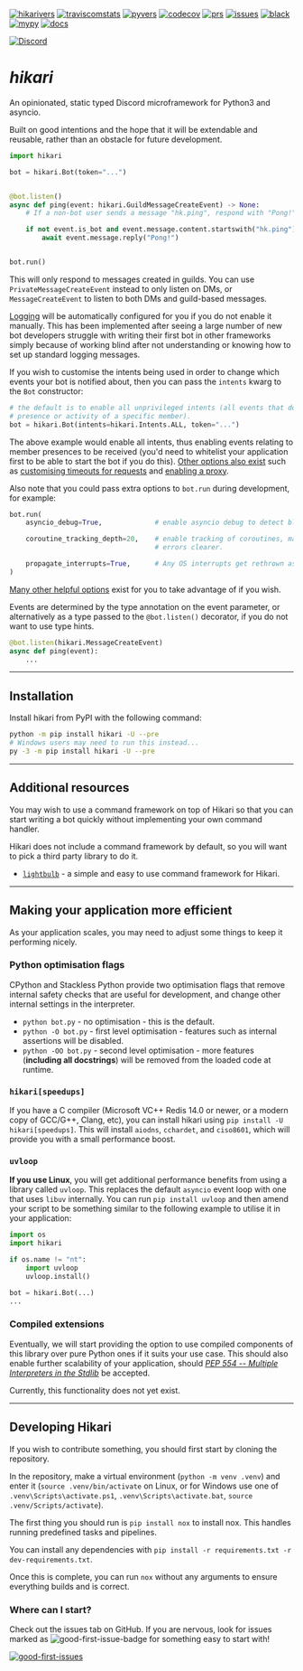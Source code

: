 [![hikarivers](https://img.shields.io/pypi/v/hikari)](https://pypi.org/project/hikari)
[![traviscomstats](https://travis-ci.com/nekokatt/hikari.svg?branch=master)](https://travis-ci.com/nekokatt/hikari)
[![pyvers](https://img.shields.io/pypi/pyversions/hikari)](https://pypi.org/project/hikari)
[![codecov](https://img.shields.io/codecov/c/github/nekokatt/hikari)](https://codecov.io/gh/nekokatt/hikari)
[![prs](https://img.shields.io/github/issues-pr/nekokatt/hikari)](https://github.com/nekokatt/hikari/pulls)
[![issues](https://img.shields.io/github/issues-raw/nekokatt/hikari)](https://github.com/nekokatt/hikari/issues)
[![black](https://img.shields.io/badge/code%20style-black-000000.svg)](https://pypi.org/project/black/)
[![mypy](http://www.mypy-lang.org/static/mypy_badge.svg)](https://pypi.org/project/mypy/)
[![docs](https://img.shields.io/badge/documentation-up-00FF00.svg)](https://nekokatt.github.io/hikari/hikari)

[![Discord](https://discord.com/api/guilds/574921006817476608/widget.png?style=banner2)](https://discord.gg/Jx4cNGG)

# _hikari_

An opinionated, static typed Discord microframework for Python3 and asyncio.

Built on good intentions and the hope that it will be extendable and reusable,
rather than an obstacle for future development.

```py
import hikari

bot = hikari.Bot(token="...")


@bot.listen()
async def ping(event: hikari.GuildMessageCreateEvent) -> None:
    # If a non-bot user sends a message "hk.ping", respond with "Pong!"

    if not event.is_bot and event.message.content.startswith("hk.ping"):
        await event.message.reply("Pong!")


bot.run()
```

This will only respond to messages created in guilds. You can use `PrivateMessageCreateEvent`
instead to only listen on DMs, or `MessageCreateEvent` to listen to both DMs and guild-based
messages.

[Logging](https://docs.python.org/3/library/logging.html) will be automatically configured
for you if you do not enable it manually. This has been implemented after seeing a large
number of new bot developers struggle with writing their first bot in other frameworks
simply because of working blind after not understanding or knowing how to set up standard
logging messages.

If you wish to customise the intents being used in order to change which events your bot
is notified about, then you can pass the `intents` kwarg to the `Bot` constructor:

```py
# the default is to enable all unprivileged intents (all events that do not target the
# presence or activity of a specific member).
bot = hikari.Bot(intents=hikari.Intents.ALL, token="...")
```

The above example would enable all intents, thus enabling events relating to member presences
to be received (you'd need to whitelist your application first to be able to start the bot
if you do this). [Other options also exist](https://nekokatt.github.io/hikari/hikari/impl/bot.html#hikari.impl.bot.BotApp)
such as [customising timeouts for requests](https://nekokatt.github.io/hikari/hikari/config.html#hikari.config.HTTPSettings.timeouts)
and [enabling a proxy](https://nekokatt.github.io/hikari/hikari/config.html#hikari.config.ProxySettings).

Also note that you could pass extra options to `bot.run` during development, for example:

```py
bot.run(
    asyncio_debug=True,             # enable asyncio debug to detect blocking and slow code.

    coroutine_tracking_depth=20,    # enable tracking of coroutines, makes some asyncio
                                    # errors clearer.

    propagate_interrupts=True,      # Any OS interrupts get rethrown as errors.
)
```

[Many other helpful options](https://nekokatt.github.io/hikari/hikari/impl/bot.html#hikari.impl.bot.BotApp.run)
exist for you to take advantage of if you wish.

Events are determined by the type annotation on the event parameter, or
alternatively as a type passed to the `@bot.listen()` decorator, if you do not
want to use type hints.

```py
@bot.listen(hikari.MessageCreateEvent)
async def ping(event):
    ...
```

----

## Installation

Install hikari from PyPI with the following command:

```bash
python -m pip install hikari -U --pre
# Windows users may need to run this instead...
py -3 -m pip install hikari -U --pre
```

----

## Additional resources

You may wish to use a command framework on top of Hikari so that you can start
writing a bot quickly without implementing your own command handler.

Hikari does not include a command framework by default, so you will want to pick
a third party library to do it.

- [`lightbulb`](https://gitlab.com/tandemdude/lightbulb) - a simple and easy to
  use command framework for Hikari.

----

## Making your application more efficient

As your application scales, you may need to adjust some things to keep it
performing nicely.

### Python optimisation flags

CPython and Stackless Python provide two optimisation flags that remove internal
safety checks that are useful for development, and change other internal
settings in the interpreter.

- `python bot.py` - no optimisation - this is the default.
- `python -O bot.py` - first level optimisation - features such as internal
    assertions will be disabled.
- `python -OO bot.py` - second level optimisation - more features (**including
    all docstrings**) will be removed from the loaded code at runtime.

### `hikari[speedups]`

If you have a C compiler (Microsoft VC++ Redis 14.0 or newer, or a modern copy
of GCC/G++, Clang, etc), you can install hikari using
`pip install -U hikari[speedups]`. This will install `aiodns`, `cchardet`,  and
`ciso8601`, which will provide you with a small performance boost.

### `uvloop`

**If you use Linux**, you will get additional performance benefits from using
a library called `uvloop`. This replaces the default `asyncio` event loop with
one that uses `libuv` internally. You can run `pip install uvloop` and then
amend your script to be something similar to the following example to utilise it
in your application:

```py
import os
import hikari

if os.name != "nt":
    import uvloop
    uvloop.install()

bot = hikari.Bot(...)
...
```

### Compiled extensions

Eventually, we will start providing the option to use compiled components of
this library over pure Python ones if it suits your use case. This should also
enable further scalability of your application, should
[_PEP 554 -- Multiple Interpreters in the Stdlib_](https://www.python.org/dev/peps/pep-0554/#abstract)
be accepted.

Currently, this functionality does not yet exist.

---

## Developing Hikari

If you wish to contribute something, you should first start by cloning the
repository.

In the repository, make a virtual environment (`python -m venv .venv`) and enter
it (`source .venv/bin/activate` on Linux, or for Windows use one of
`.venv\Scripts\activate.ps1`, `.venv\Scripts\activate.bat`,
`source .venv/Scripts/activate`).

The first thing you should run is `pip install nox` to install nox. This handles
running predefined tasks and pipelines.

You can install any dependencies with
`pip install -r requirements.txt -r dev-requirements.txt`.

Once this is complete, you can run `nox` without any arguments to ensure
everything builds and is correct.

### Where can I start?

Check out the issues tab on GitHub. If you are nervous, look for issues
marked as ![good-first-issue-badge](https://img.shields.io/github/labels/nekokatt/hikari/good%20first%20issue) for
 something easy to start with!

[![good-first-issues](https://img.shields.io/github/issues/nekokatt/hikari/good%20first%20issue)](https://github.com/nekokatt/hikari/issues?q=is%3Aopen+is%3Aissue+label%3A%22good+first+issue%22)
